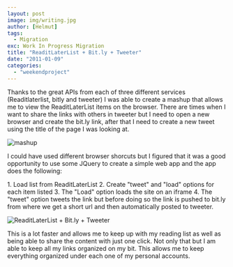 ```yaml
---
layout: post
image: img/writing.jpg
author: [Helmut]
tags:
  - Migration
exc: Work In Progress Migration
title: "ReaditLaterList + Bit.ly + Tweeter"
date: "2011-01-09"
categories: 
  - "weekendproject"
---
```


Thanks to the great APIs from each of three different services (Readitlaterlist, bitly and tweeter) I was able to create a mashup that allows me to view the ReaditLaterList items on the browser. There are times when I want to share the links with others in tweeter but I need to open a new browser and create the bit.ly link, after that I need to create a new tweet using the title of the page I was looking at.

![](images/mashup.gif "mashup")

I could have used different browser shorcuts but I figured that it was a good opportunity to use some JQuery to create a simple web app and the app does the following:

1\. Load list from ReaditLaterList 2. Create "tweet" and "load" options for each item listed 3. The "Load" option loads the site on an iframe 4. The "tweet" option tweets the link but before doing so the link is pushed to bit.ly from where we get a short url and then automatically posted to tweeter.

![](images/feature-item2.jpg "ReaditLaterList + Bit.ly + Tweeter")

This is a lot faster and allows me to keep up with my reading list as well as being able to share the content with just one click. Not only that but I am able to keep all my links organized on my bit. This allows me to keep everything organized under each one of my personal accounts.

